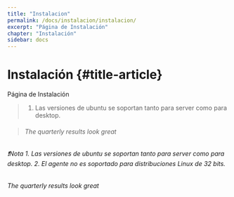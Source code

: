 ```yaml
---
title: "Instalacion"
permalink: /docs/instalacion/instalacion/
excerpt: "Página de Instalación"
chapter: "Instalación" 
sidebar: docs
---
```


# Instalación {#title-article}

Página de Instalación

> 1. Las versiones de ubuntu se soportan tanto para server como para desktop.

> ###### The quarterly results look great 

###### ❗Nota 1. Las versiones de ubuntu se soportan tanto para server como para desktop. 2. El agente no es soportado para distribuciones Linux de 32 bits.

###### The quarterly results look great 

